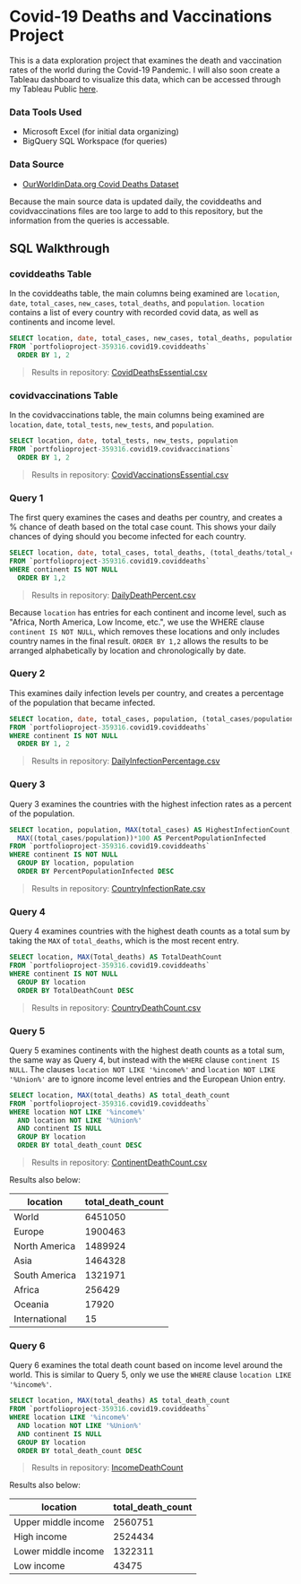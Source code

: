 # Covid-19 Deaths and Vaccinations Project

This is a data exploration project that examines the death and vaccination rates of the world during the Covid-19 Pandemic.  I will also soon create a Tableau dashboard to visualize this data, which can be accessed through my Tableau Public [here](https://public.tableau.com/app/profile/steven.brown8512).

### Data Tools Used
- Microsoft Excel (for initial data organizing)
- BigQuery SQL Workspace (for queries)

### Data Source
- [OurWorldinData.org Covid Deaths Dataset](https://ourworldindata.org/covid-deaths)

Because the main source data is updated daily, the coviddeaths and covidvaccinations files are too large to add to this repository, but the information from the queries is accessable.  

## SQL Walkthrough
### coviddeaths Table
In the coviddeaths table, the main columns being examined are `location`, `date`, `total_cases`, `new_cases`, `total_deaths`, and `population`. `location` contains a list of every country with recorded covid data, as well as continents and income level.

```SQL
SELECT location, date, total_cases, new_cases, total_deaths, population
FROM `portfolioproject-359316.covid19.coviddeaths`
  ORDER BY 1, 2
```
>Results in repository: [CovidDeathsEssential.csv](https://github.com/sgbrown29/Covid19DeathsandVaccinations/blob/main/CovidDeathsEssential.csv)

### covidvaccinations Table

In the covidvaccinations table, the main columns being examined are `location`, `date`, `total_tests`, `new_tests`, and `population`.

```SQL
SELECT location, date, total_tests, new_tests, population
FROM `portfolioproject-359316.covid19.covidvaccinations`
  ORDER BY 1, 2
```
>Results in repository: [CovidVaccinationsEssential.csv](https://github.com/sgbrown29/Covid19DeathsandVaccinations/blob/main/CovidVaccinationsEssential.csv)

### Query 1
The first query examines the cases and deaths per country, and creates a % chance of death based on the total case count.  This shows your daily chances of dying should you become infected for each country.  

```SQL
SELECT location, date, total_cases, total_deaths, (total_deaths/total_cases)*100 AS DeathPercentage
FROM `portfolioproject-359316.covid19.coviddeaths`
WHERE continent IS NOT NULL
  ORDER BY 1,2
 ```
 >Results in repository: [DailyDeathPercent.csv](https://github.com/sgbrown29/Covid19DeathsandVaccinations/blob/main/DailyDeathPercent.csv)

Because `location` has entries for each continent and income level, such as "Africa, North America, Low Income, etc.", we use the WHERE clause `continent IS NOT NULL`, which removes these locations and only includes country names in the final result. `ORDER BY 1,2` allows the results to be arranged alphabetically by location and chronologically by date.

### Query 2
This examines daily infection levels per country, and creates a percentage of the population that became infected.

```SQL
SELECT location, date, total_cases, population, (total_cases/population)*100 AS InfectionPercentage
FROM `portfolioproject-359316.covid19.coviddeaths`
WHERE continent IS NOT NULL
  ORDER BY 1, 2
 ```
 >Results in repository: [DailyInfectionPercentage.csv](https://github.com/sgbrown29/Covid19DeathsandVaccinations/blob/main/DailyInfectionPercentage.csv)

### Query 3
Query 3 examines the countries with the highest infection rates as a percent of the population.

```SQL
SELECT location, population, MAX(total_cases) AS HighestInfectionCount, 
  MAX((total_cases/population))*100 AS PercentPopulationInfected
FROM `portfolioproject-359316.covid19.coviddeaths`
WHERE continent IS NOT NULL
  GROUP BY location, population
  ORDER BY PercentPopulationInfected DESC
 ```
 >Results in repository: [CountryInfectionRate.csv](https://github.com/sgbrown29/Covid19DeathsandVaccinations/blob/main/CountryInfectionRate.csv)

### Query 4
Query 4 examines countries with the highest death counts as a total sum by taking the `MAX` of `total_deaths`, which is the most recent entry.

```SQL
SELECT location, MAX(Total_deaths) AS TotalDeathCount
FROM `portfolioproject-359316.covid19.coviddeaths`
WHERE continent IS NOT NULL
  GROUP BY location
  ORDER BY TotalDeathCount DESC 
```
>Results in repository: [CountryDeathCount.csv](https://github.com/sgbrown29/Covid19DeathsandVaccinations/blob/main/CountryDeathCount.csv)

### Query 5
Query 5 examines continents with the highest death counts as a total sum, the same way as Query 4, but instead with the `WHERE` clause `continent IS NULL`.  The clauses `location NOT LIKE '%income%'` and `location NOT LIKE '%Union%'` are to ignore income level entries and the European Union entry. 

```SQL
SELECT location, MAX(total_deaths) AS total_death_count
FROM `portfolioproject-359316.covid19.coviddeaths`
WHERE location NOT LIKE '%income%' 
  AND location NOT LIKE '%Union%'
  AND continent IS NULL 
  GROUP BY location
  ORDER BY total_death_count DESC
```
>Results in repository: [ContinentDeathCount.csv](https://github.com/sgbrown29/Covid19DeathsandVaccinations/blob/main/ContinentDeathCount.csv)

Results also below:

| location | total_death_count |
|---------|-------|
|World|6451050|
|Europe|1900463|
North America|1489924|
Asia|1464328|
South America|1321971|
Africa|256429|
Oceania|17920|
International|15|

### Query 6
Query 6 examines the total death count based on income level around the world.  This is similar to Query 5, only we use the `WHERE` clause `location LIKE '%income%'`.

```SQL
SELECT location, MAX(total_deaths) AS total_death_count
FROM `portfolioproject-359316.covid19.coviddeaths`
WHERE location LIKE '%income%' 
  AND location NOT LIKE '%Union%'
  AND continent IS NULL 
  GROUP BY location
  ORDER BY total_death_count DESC
 ```
  
>Results in repository: [IncomeDeathCount](https://github.com/sgbrown29/Covid19DeathsandVaccinations/blob/main/IncomeDeathCount.csv)

Results also below:

| location | total_death_count |
|---------|-------|
Upper middle income	|2560751|
High income	|2524434|
Lower middle income	|1322311|
Low income	|43475|
